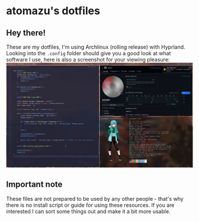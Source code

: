# atomazu's dotfiles
## Hey there!
These are my dotfiles, I'm using Archlinux (rolling release) with Hyprland.
Looking into the `.config` folder should give you a good look at what software I use, here is also a screenshot for your viewing pleasure:
![alt text](image.png)

## Important note
These files are not prepared to be used by any other people - that's why there is no install script or guide for using these resources. If you are interested I can sort some things out and make it a bit more usable.